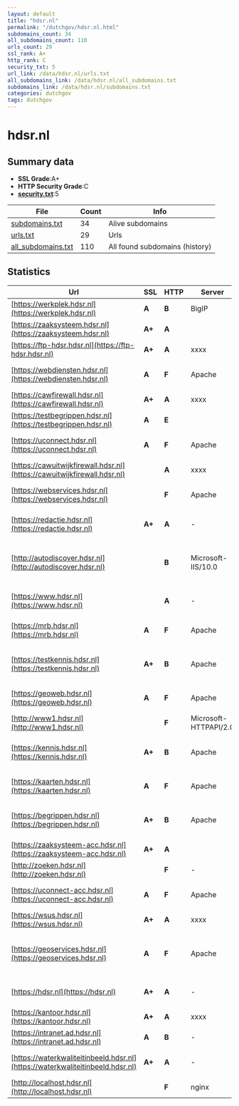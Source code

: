 ```yaml
---
layout: default
title: "hdsr.nl"
permalink: "/dutchgov/hdsr.nl.html"
subdomains_count: 34
all_subdomains_count: 110
urls_count: 29
ssl_rank: A+
http_rank: C
security_txt: 5
url_link: /data/hdsr.nl/urls.txt
all_subdomains_link: /data/hdsr.nl/all_subdomains.txt
subdomains_link: /data/hdsr.nl/subdomains.txt
categories: dutchgov
tags: dutchgov
---
```



# hdsr.nl
## Summary data


 - **SSL Grade**:A+
 - **HTTP Security Grade**:C
 - **[security.txt](https://www.digitaleoverheid.nl/nieuws/standaard-security-txt-nu-verplicht-voor-overheid/)**:5


| File       | Count | Info |
|------------|-------|------|
|[subdomains.txt](/DutchGovScope/data/hdsr.nl/subdomains.txt)|34|Alive subdomains|
|[urls.txt](/DutchGovScope/data/hdsr.nl/urls.txt)|29|Urls|
|[all_subdomains.txt](/DutchGovScope/data/hdsr.nl/all_subdomains.txt)|110|All found subdomains (history)|


## Statistics


| Url | SSL | HTTP | Server | Cookie | HSTS | CORS | CTO | CSP | XFO | XXP | RP |FP| Tech |Title |
|--------|-------|-------|------|------|------|------|------|------|------|------|------|------|------|------|
|[https://werkplek.hdsr.nl](https://werkplek.hdsr.nl)| **A**| **B**|BigIP| |:white_check_mark: | | | | :white_check_mark: | | :white_check_mark: | |F5 BigIP||
|[https://zaaksysteem.hdsr.nl](https://zaaksysteem.hdsr.nl)| **A+**| **A**||:white_check_mark: |:white_check_mark: | | | | :white_check_mark: | :white_check_mark: | :white_check_mark: | |HSTS|Moved|
|[https://ftp-hdsr.hdsr.nl](https://ftp-hdsr.hdsr.nl)| **A+**| **A**|xxxx|:white_check_mark: |:white_check_mark: | | |:warning: | :white_check_mark: | :white_check_mark: | :white_check_mark: | |HSTS Java|User Portal|
|[https://webdiensten.hdsr.nl](https://webdiensten.hdsr.nl)| **A**| **F**|Apache| | | | | | | | :white_check_mark: | |Apache HTTP Server|403 Forbidden|
|[https://cawfirewall.hdsr.nl](https://cawfirewall.hdsr.nl)| **A+**| **A**|xxxx|:white_check_mark: |:white_check_mark: | | |:warning: | :white_check_mark: | :white_check_mark: | :white_check_mark: | |HSTS Java|User Portal|
|[https://testbegrippen.hdsr.nl](https://testbegrippen.hdsr.nl)| **A**| **E**|| | | | | | | | :white_check_mark: | |Basic||
|[https://uconnect.hdsr.nl](https://uconnect.hdsr.nl)| **A**| **F**|Apache| | | | | | | | :white_check_mark: | |Apache HTTP Server|403 Forbidden|
|[https://cawuitwijkfirewall.hdsr.nl](https://cawuitwijkfirewall.hdsr.nl)| | **A**|xxxx|:white_check_mark: |:white_check_mark: | | |:warning: | :white_check_mark: | :white_check_mark: | :white_check_mark: | |HSTS Java|User Portal|
|[https://webservices.hdsr.nl](https://webservices.hdsr.nl)| | **F**|Apache| | | | | | | | :white_check_mark: | |Apache HTTP Server|403 Forbidden|
|[https://redactie.hdsr.nl](https://redactie.hdsr.nl)| **A+**| **A**|-|:white_check_mark: |:white_check_mark: | | | :white_check_mark:| :white_check_mark: | :white_check_mark: | :white_check_mark: | |HSTS Microsoft ASP.NET:-|Object moved|
|[http://autodiscover.hdsr.nl](http://autodiscover.hdsr.nl)| | **B**|Microsoft-IIS/10.0|:white_check_mark: |:white_check_mark: | | | | :white_check_mark: | :white_check_mark: | :white_check_mark: | |IIS:10.0 Microsoft ASP.NET Windows Server||
|[https://www.hdsr.nl](https://www.hdsr.nl)| | **A**|-| |:white_check_mark: | | | :white_check_mark:| :white_check_mark: | :white_check_mark: | :white_check_mark: | |HSTS Microsoft ASP.NET:-|Home - HDSR|
|[https://mrb.hdsr.nl](https://mrb.hdsr.nl)| **A**| **F**|Apache| | | | | | | | :white_check_mark: | |Apache HTTP Server|403 Forbidden|
|[https://testkennis.hdsr.nl](https://testkennis.hdsr.nl)| **A+**| **B**|Apache| |:white_check_mark: | | | | :white_check_mark: | | :white_check_mark: | |Apache HTTP Server HSTS||
|[https://geoweb.hdsr.nl](https://geoweb.hdsr.nl)| **A**| **F**|Apache| | | | | | | | :white_check_mark: | |Apache HTTP Server|403 Forbidden|
|[http://www1.hdsr.nl](http://www1.hdsr.nl)| | **F**|Microsoft-HTTPAPI/2.0| | | | | | | | :white_check_mark: | |Microsoft HTTPAPI:2.0|Not Found|
|[https://kennis.hdsr.nl](https://kennis.hdsr.nl)| **A+**| **B**|Apache| |:white_check_mark: | | | | :white_check_mark: | | :white_check_mark: | |Apache HTTP Server HSTS||
|[https://kaarten.hdsr.nl](https://kaarten.hdsr.nl)| **A**| **F**|Apache| | | | | | | | :white_check_mark: | |Apache HTTP Server|403 Forbidden|
|[https://begrippen.hdsr.nl](https://begrippen.hdsr.nl)| **A+**| **B**|Apache| |:white_check_mark: | | | | :white_check_mark: | | :white_check_mark: | |Apache HTTP Server HSTS||
|[https://zaaksysteem-acc.hdsr.nl](https://zaaksysteem-acc.hdsr.nl)| **A+**| **A**||:white_check_mark: |:white_check_mark: | | | :white_check_mark:| :white_check_mark: | :white_check_mark: | :white_check_mark: | |HSTS|Moved|
|[http://zoeken.hdsr.nl](http://zoeken.hdsr.nl)| | **F**|-| | | | | | | | :white_check_mark: | |Microsoft ASP.NET:-|Document Moved|
|[https://uconnect-acc.hdsr.nl](https://uconnect-acc.hdsr.nl)| **A**| **F**|Apache| | | | | | | | :white_check_mark: | |Apache HTTP Server|403 Forbidden|
|[https://wsus.hdsr.nl](https://wsus.hdsr.nl)| **A+**| **A**|xxxx|:white_check_mark: |:white_check_mark: | | |:warning: | :white_check_mark: | :white_check_mark: | :white_check_mark: | |HSTS Java|User Portal|
|[https://geoservices.hdsr.nl](https://geoservices.hdsr.nl)| **A**| **F**|Apache| | | | | | | | :white_check_mark: | |Apache HTTP Server Microsoft ASP.NET|IIS Windows Serv...|
|[https://hdsr.nl](https://hdsr.nl)| **A+**| **A**|-| |:white_check_mark: | | | :white_check_mark:| :white_check_mark: | :white_check_mark: | :white_check_mark: | |HSTS Microsoft ASP.NET:-|Object moved|
|[https://kantoor.hdsr.nl](https://kantoor.hdsr.nl)| **A+**| **A**|xxxx|:white_check_mark: |:white_check_mark: | | |:warning: | :white_check_mark: | :white_check_mark: | :white_check_mark: | |HSTS Java|User Portal|
|[https://intranet.ad.hdsr.nl](https://intranet.ad.hdsr.nl)| **A**| **B**|-|:white_check_mark: |:white_check_mark: | | | | :white_check_mark: | :white_check_mark: | :white_check_mark: | |Microsoft ASP.NET:-|Object moved|
|[https://waterkwaliteitinbeeld.hdsr.nl](https://waterkwaliteitinbeeld.hdsr.nl)| **A+**| **A**|-| |:white_check_mark: | | | :white_check_mark:| | | :white_check_mark: | |HSTS Microsoft ASP.NET:-|Object moved|
|[http://localhost.hdsr.nl](http://localhost.hdsr.nl)| | **F**|nginx| | | :warning:| | | | | :white_check_mark: | |Nginx|(404 Not Found)|

